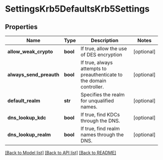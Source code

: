 # SettingsKrb5DefaultsKrb5Settings

## Properties
Name | Type | Description | Notes
------------ | ------------- | ------------- | -------------
**allow_weak_crypto** | **bool** | If true, allow the use of DES encryption | [optional] 
**always_send_preauth** | **bool** | If true, always attempts to preauthenticate to the domain controller. | [optional] 
**default_realm** | **str** | Specifies the realm for unqualified names. | [optional] 
**dns_lookup_kdc** | **bool** | If true, find KDCs through the DNS. | [optional] 
**dns_lookup_realm** | **bool** | If true, find realm names through the DNS. | [optional] 

[[Back to Model list]](../README.md#documentation-for-models) [[Back to API list]](../README.md#documentation-for-api-endpoints) [[Back to README]](../README.md)


